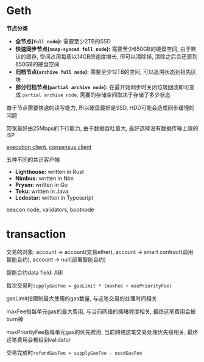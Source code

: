# Geth

**节点分类**
- **全节点(`full node`):** 需要至少2TB的SSD
- **快速同步节点(`snap-synced full node`):** 需要至少650GB的硬盘空间, 由于默认的缓存, 空间占用每周以14GB的速度增长, 但可以清除掉, 清除之后会还原到650GB的硬盘空间
- **归档节点(`archive full node`):** 需要至少12TB的空间, 可以追溯状态到祖先区块
- **部分归档节点(`partial archive node`):** 在最开始同步时关闭垃圾回收即可变成 `partial archive node`, 需要的存储空间取决于存储了多少状态

由于节点需要快速的读写能力, 所以硬盘最好是SSD, HDD可能会造成同步缓慢的问题

带宽最好由25Mbps的下行能力, 由于数据吞吐量大, 最好选择没有数据传输上限的ISP

[execution client](https://geth.ethereum.org/), [consensus client](https://chainsafe.github.io/lodestar/)

五种不同的共识客户端
- **Lighthouse:** written in Rust
- **Nimbus:** written in Nim
- **Prysm:** written in Go
- **Teku:** written in Java
- **Lodestar:** written in Typescript

beacon node, validators, bootnode

# transaction

交易的对象: account -> account(交易ether), account -> smart contract(调用智能合约), account -> null(部署智能合约)

智能合约data field: ABI

每次交易时`supplyGasFee = gasLimit * (maxFee + maxPriorityFee)`

gasLimit指限制最大使用的gas数量, 与这笔交易的处理时间相关

maxFee指每单元gas的最大费用, 与当前网络的拥堵程度相关, 最终这笔费用会被burn掉

maxPriorityFee指每单元gas的优先费用, 当前网络这笔交易处理优先级相关, 最终这笔费用会被给到validator

交易完成时`refundGasFee = supplyGasFee - usedGasFee`
